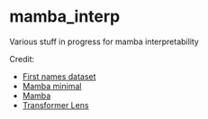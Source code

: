 # mamba_interp
Various stuff in progress for mamba interpretability

Credit:
- [First names dataset](https://github.com/philipperemy/name-dataset)
- [Mamba minimal](https://github.com/johnma2006/mamba-minimal)
- [Mamba](https://github.com/mamba-org/mamba)
- [Transformer Lens](https://github.com/neelnanda-io/TransformerLens)
